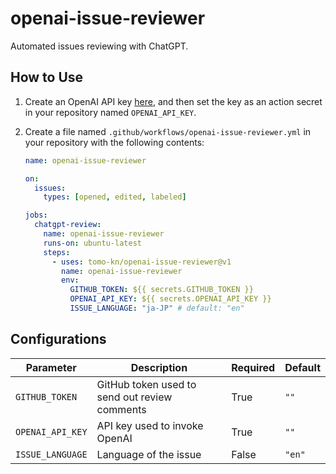 # openai-issue-reviewer

Automated issues reviewing with ChatGPT.

## How to Use

1. Create an OpenAI API key [here](https://platform.openai.com/account/api-keys), and then set the key as an action secret in your repository named `OPENAI_API_KEY`.

2. Create a file named `.github/workflows/openai-issue-reviewer.yml` in your repository with the following contents:

   ```yaml
   name: openai-issue-reviewer

   on:
     issues:
       types: [opened, edited, labeled]

   jobs:
     chatgpt-review:
       name: openai-issue-reviewer
       runs-on: ubuntu-latest
       steps:
         - uses: tomo-kn/openai-issue-reviewer@v1
           name: openai-issue-reviewer
           env:
             GITHUB_TOKEN: ${{ secrets.GITHUB_TOKEN }}
             OPENAI_API_KEY: ${{ secrets.OPENAI_API_KEY }}
             ISSUE_LANGUAGE: "ja-JP" # default: "en"
   ```

## Configurations

| Parameter        | Description                                   | Required | Default |
| ---------------- | --------------------------------------------- | -------- | ------- |
| `GITHUB_TOKEN`   | GitHub token used to send out review comments | True     | `""`    |
| `OPENAI_API_KEY` | API key used to invoke OpenAI                 | True     | `""`    |
| `ISSUE_LANGUAGE` | Language of the issue                         | False    | `"en"`  |
